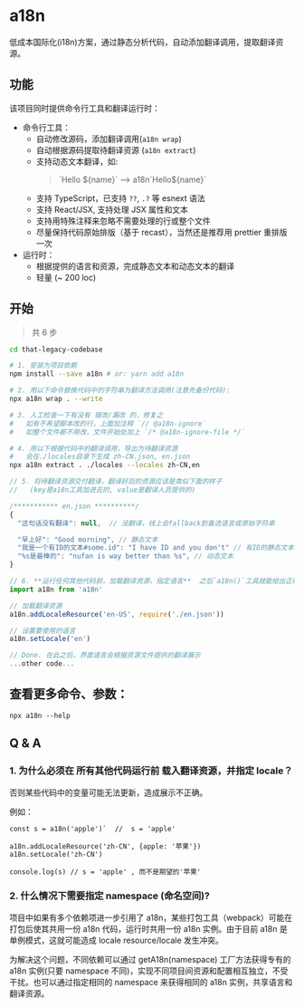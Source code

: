 # a18n

低成本国际化(i18n)方案，通过静态分析代码，自动添加翻译调用，提取翻译资源。

## 功能

该项目同时提供命令行工具和翻译运行时：

- 命令行工具：
  - 自动修改源码，添加翻译调用(`a18n wrap`)
  - 自动根据源码提取待翻译资源 (`a18n extract`)
  - 支持动态文本翻译，如:
    > \`Hello \${name}\` --> a18n\`Hello\${name}\`
  - 支持 TypeScript，已支持 `??`, `.?` 等 esnext 语法
  - 支持 React/JSX, 支持处理 JSX 属性和文本
  - 支持用特殊注释来忽略不需要处理的行或整个文件
  - 尽量保持代码原始排版（基于 recast），当然还是推荐用 prettier 重排版一次
- 运行时：
  - 根据提供的语言和资源，完成静态文本和动态文本的翻译
  - 轻量 (~ 200 loc)

## 开始

> 共 6 步

```sh
cd that-legacy-codebase

# 1. 安装为项目依赖
npm install --save a18n # or: yarn add a18n

# 2. 用以下命令替换代码中的字符串为翻译方法调用(注意先备份代码):
npx a18n wrap . --write

# 3. 人工检查一下有没有 错改/漏改 的，修复之
#   如有不希望脚本改的行，上面加注释 `// @a18n-ignore`
#   如整个文件都不用改，文件开始处加上 `/* @a18n-ignore-file */`

# 4. 用以下根据代码中的翻译调用，导出为待翻译资源
#   会在./locales目录下生成 zh-CN.json, en.json
npx a18n extract . ./locales --locales zh-CN,en
```

```js
// 5. 将待翻译资源交付翻译，翻译好后的资源应该是类似下面的样子
//   (key是a18n工具加进去的, value是翻译人员提供的)

/*********** en.json **********/
{
  "这句话没有翻译": null,  // 没翻译，线上会fallback到备选语言或原始字符串

  "早上好": "Good morning", // 静态文本
  "我是一个有ID的文本#some.id": "I have ID and you don't" // 有ID的静态文本，ID需要手动标注： a18n('我是一个有ID的文本', {_: 'some.id'})
  "%s是最棒的": "nufan is way better than %s", // 动态文本
}
```

```js
// 6. **运行任何其他代码前，加载翻译资源，指定语言**  之后`a18n()`工具就能给出正确的翻译结果了
import a18n from 'a18n'

// 加载翻译资源
a18n.addLocaleResource('en-US', require('./en.json'))

// 设置要使用的语言
a18n.setLocale('en')

// Done. 在此之后，界面语言会根据资源文件提供的翻译展示
...other code...
```

## 查看更多命令、参数：

`npx a18n --help`

## Q & A

### 1. 为什么必须在 **所有其他代码运行前** 载入翻译资源，并指定 locale？

否则某些代码中的变量可能无法更新，造成展示不正确。

例如：

```
const s = a18n('apple')`  //  s = 'apple'

a18n.addLocaleResource('zh-CN', {apple: '苹果'})
a18n.setLocale('zh-CN')

console.log(s) // s = 'apple' , 而不是期望的'苹果'
```

### 2. 什么情况下需要指定 namespace (命名空间)?

项目中如果有多个依赖项进一步引用了 a18n，某些打包工具（webpack）可能在打包后使其共用一份 a18n 代码，运行时共用一份 a18n 实例。由于目前 a18n 是单例模式，这就可能造成 locale resource/locale 发生冲突。

为解决这个问题，不同依赖可以通过 getA18n(namespace) 工厂方法获得专有的 a18n 实例(只要 namespace 不同)，实现不同项目间资源和配置相互独立，不受干扰。也可以通过指定相同的 namespace 来获得相同的 a18n 实例，共享语言和翻译资源。
